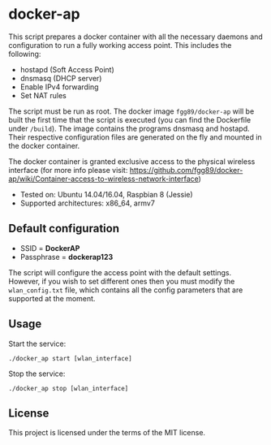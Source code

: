 # docker-ap

This script prepares a docker container with all the necessary daemons and configuration to run a fully working access point. This includes the following:

* hostapd (Soft Access Point)
* dnsmasq (DHCP server)
* Enable IPv4 forwarding
* Set NAT rules

The script must be run as root. The docker image ``fgg89/docker-ap`` will be built the first time that the script is executed (you can find the Dockerfile under ``/build``). The image contains the programs dnsmasq and hostapd. Their respective configuration files are generated on the fly and mounted in the docker container.

The docker container is granted exclusive access to the physical wireless interface (for more info please visit: https://github.com/fgg89/docker-ap/wiki/Container-access-to-wireless-network-interface)

* Tested on: Ubuntu 14.04/16.04, Raspbian 8 (Jessie)
* Supported architectures: x86_64, armv7

Default configuration
---------------------

* SSID = **DockerAP**
* Passphrase = **dockerap123**

The script will configure the access point with the default settings. However, if you wish to set different ones then you must modify the ``wlan_config.txt`` file, which contains all the config parameters that are supported at the moment.

## Usage

Start the service:

```
./docker_ap start [wlan_interface]
```

Stop the service:

```
./docker_ap stop [wlan_interface]
```

## License

This project is licensed under the terms of the MIT license.

